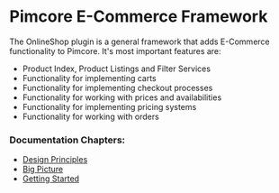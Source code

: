 # Pimcore E-Commerce Framework

The OnlineShop plugin is a general framework that adds E-Commerce functionality to Pimcore.
It's most important features are:
- Product Index, Product Listings and Filter Services
- Functionality for implementing carts
- Functionality for implementing checkout processes
- Functionality for working with prices and availabilities 
- Functionality for implementing pricing systems
- Functionality for working with orders


### Documentation Chapters: 
- [Design Principles](doc/Design-Principles.markdown)
- [Big Picture](doc/Big-Picture.markdown)
- [Getting Started](doc/Getting-Started.markdown)
